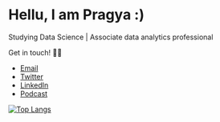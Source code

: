 # Hellu, I am Pragya :)

Studying Data Science | Associate data analytics professional


Get in touch! 🧜‍♀️
- [Email](mailto:pragyadeolal@gmail.com)
- [Twitter](https://twitter.com/pragyadeolal)
- [LinkedIn](https://www.linkedin.com/in/pragyadeolal/)
- [Podcast](https://anchor.fm/pragyadeolal)


<!-- <a href="https://twitter.com/pragyadeolal">
  <img align="left" width="22px" src="https://cdn.jsdelivr.net/npm/simple-icons@v3/icons/twitter.svg" />
</a>
<a href="https://www.linkedin.com/in/pragyadeolal/">
  <img align="left" alt="Adarshreddyash LinkdeIN" width="22px" src="https://cdn.jsdelivr.net/npm/simple-icons@v3/icons/linkedin.svg" />
</a>
[![Pragya's github stats](https://github-readme-stats.vercel.app/api?username=pragyadeolal&count_private=true&show_icons=true&theme=radical&hide_rank=false)](https://github.com/pragyadeolal/github-readme-stats) -->

[![Top Langs](https://github-readme-stats.vercel.app/api/top-langs/?username=pragyadeolal)](https://github.com/pragyadeolal/github-readme-stats)
